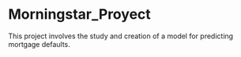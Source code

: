 # Morningstar_Proyect
This project involves the study and creation of a model for predicting mortgage defaults.
